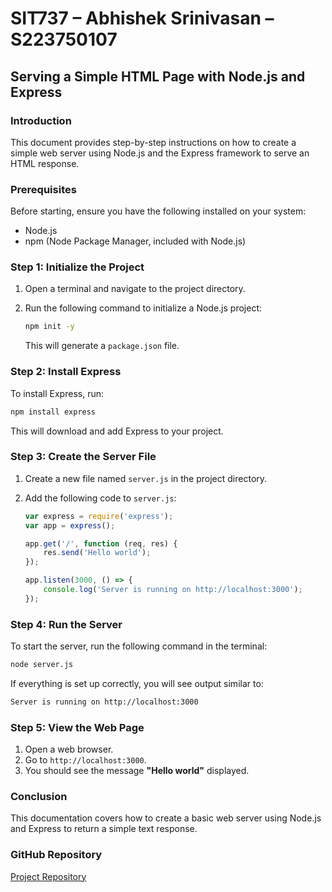 # SIT737 – Abhishek Srinivasan – S223750107

## Serving a Simple HTML Page with Node.js and Express

### Introduction
This document provides step-by-step instructions on how to create a simple web server using Node.js and the Express framework to serve an HTML response.

### Prerequisites
Before starting, ensure you have the following installed on your system:

- Node.js
- npm (Node Package Manager, included with Node.js)

### Step 1: Initialize the Project
1. Open a terminal and navigate to the project directory.
2. Run the following command to initialize a Node.js project:

   ```sh
   npm init -y
   ```
   
   This will generate a `package.json` file.

### Step 2: Install Express
To install Express, run:

```sh
npm install express
```

This will download and add Express to your project.

### Step 3: Create the Server File
1. Create a new file named `server.js` in the project directory.
2. Add the following code to `server.js`:

   ```javascript
   var express = require('express');
   var app = express();

   app.get('/', function (req, res) {
       res.send('Hello world');
   });

   app.listen(3000, () => {
       console.log('Server is running on http://localhost:3000');
   });
   ```

### Step 4: Run the Server
To start the server, run the following command in the terminal:

```sh
node server.js
```

If everything is set up correctly, you will see output similar to:

```sh
Server is running on http://localhost:3000
```

### Step 5: View the Web Page
1. Open a web browser.
2. Go to `http://localhost:3000`.
3. You should see the message **"Hello world"** displayed.

### Conclusion
This documentation covers how to create a basic web server using Node.js and Express to return a simple text response.

### GitHub Repository
[Project Repository](https://github.com/Abhishek-S-28/sit323_737-2025-t1-prac2p)
